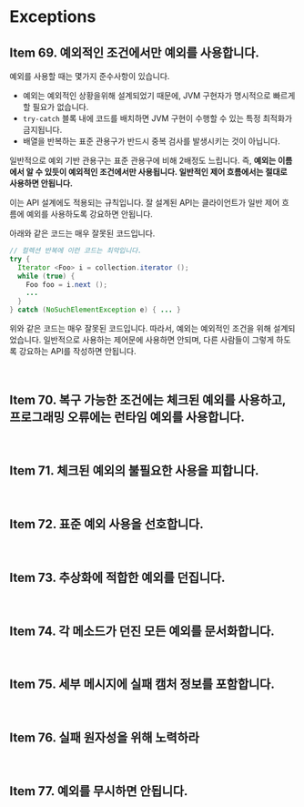 # Exceptions

## Item 69. 예외적인 조건에서만 예외를 사용합니다.

예외를 사용할 때는 몇가지 준수사항이 있습니다.

- 예외는 예외적인 상황을위해 설계되었기 때문에, JVM 구현자가 명시적으로 빠르게 할 필요가 없습니다.
- `try-catch` 블록 내에 코드를 배치하면 JVM 구현이 수행할 수 있는 특정 최적화가 금지됩니다.
- 배열을 반복하는 표준 관용구가 반드시 중복 검사를 발생시키는 것이 아닙니다.

일반적으로 예외 기반 관용구는 표준 관용구에 비해 2배정도 느립니다. 즉, **예외는 이름에서 알 수 있듯이 예외적인 조건에서만 사용됩니다. 일반적인 제어 흐름에서는 절대로 사용하면 안됩니다.**

이는 API 설계에도 적용되는 규칙입니다. 잘 설계된 API는 클라이언트가 일반 제어 흐름에 예외를 사용하도록 강요하면 안됩니다.

아래와 같은 코드는 매우 잘못된 코드입니다.

```java
// 컬렉션 반복에 이런 코드는 최악입니다.
try {
  Iterator <Foo> i = collection.iterator ();
  while (true) {
    Foo foo = i.next ();
    ...
  }
} catch (NoSuchElementException e) { ... }
```

위와 같은 코드는 매우 잘못된 코드입니다. 따라서, 예외는 예외적인 조건을 위해 설계되었습니다. 일반적으로 사용하는 제어문에 사용하면 안되며, 다른 사람들이 그렇게 하도록 강요하는 API를 작성하면 안됩니다.

<br/>

## Item 70. 복구 가능한 조건에는 체크된 예외를 사용하고, 프로그래밍 오류에는 런타임 예외를 사용합니다.

<br/>

## Item 71. 체크된 예외의 불필요한 사용을 피합니다.

<br/>

## Item 72. 표준 예외 사용을 선호합니다.

<br/>

## Item 73. 추상화에 적합한 예외를 던집니다.

<br/>

## Item 74. 각 메소드가 던진 모든 예외를 문서화합니다.

<br/>

## Item 75. 세부 메시지에 실패 캠처 정보를 포함합니다.

<br/>

## Item 76. 실패 원자성을 위해 노력하라

<br/>

## Item 77. 예외를 무시하면 안됩니다.

